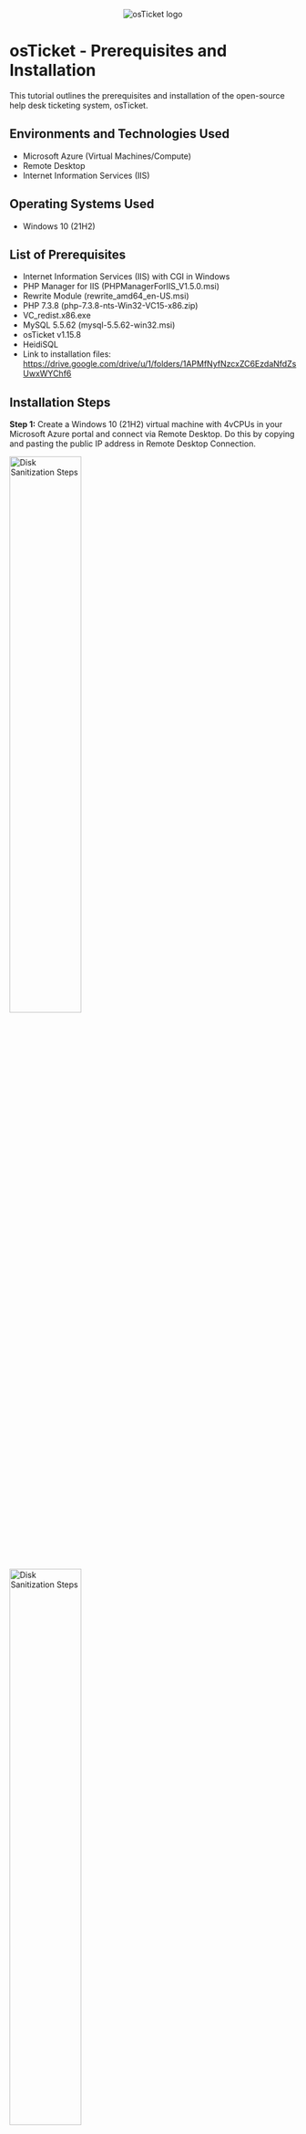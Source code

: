 <p align="center">
<img src="https://i.imgur.com/Clzj7Xs.png" alt="osTicket logo"/>
</p>

<h1>osTicket - Prerequisites and Installation</h1>
This tutorial outlines the prerequisites and installation of the open-source help desk ticketing system, osTicket.<br />


<h2>Environments and Technologies Used</h2>

- Microsoft Azure (Virtual Machines/Compute)
- Remote Desktop
- Internet Information Services (IIS)

<h2>Operating Systems Used </h2>

- Windows 10</b> (21H2)

<h2>List of Prerequisites</h2>

- Internet Information Services (IIS) with CGI in Windows
- PHP Manager for IIS (PHPManagerForIIS_V1.5.0.msi)
- Rewrite Module (rewrite_amd64_en-US.msi)
- PHP 7.3.8 (php-7.3.8-nts-Win32-VC15-x86.zip)
- VC_redist.x86.exe
- MySQL 5.5.62 (mysql-5.5.62-win32.msi)
- osTicket v1.15.8
- HeidiSQL
- Link to installation files: https://drive.google.com/drive/u/1/folders/1APMfNyfNzcxZC6EzdaNfdZsUwxWYChf6

<h2>Installation Steps</h2>

**Step 1:** Create a Windows 10</b> (21H2) virtual machine with 4vCPUs in your Microsoft Azure portal and connect via Remote Desktop. Do this by copying and pasting the public IP address in Remote Desktop Connection.
<p>
<img src="https://i.imgur.com/Nq0PrfI.png" height="50%" width="50%" alt="Disk Sanitization Steps"/>
<img src="https://i.imgur.com/Tb97pur.png" height="50%" width="50%" alt="Disk Sanitization Steps"/>
</p>
<p>

**Step 2:** Once up and running, install/enable Internet Information Services (IIS) in Windows with CGI: Go to Control Panel > Programs > Turn Windows features on or off > check box titled Internet Information Services and expand > expand World Wide Web Services > expand Application Development Features > check box titled CGI.  IIS is a web server that allows your computer to serve up websites and because OsTicket runs out of a website, we need to setup and configure IIS.

<p align="center">
<img src="https://i.imgur.com/NRE13ZF.png" height="70%" width="70%" alt="osTicket Prereqs and Installation"/>
<img src="https://i.imgur.com/PG7fvJP.png" height="70%" width="70%" alt="osTicket Prereqs and Installation"/>
</p>
<p>

  
**Step 3:** Within your virtual machine using the installation files link, download and install:
- PHP Manager for IIS (PHPManagerForIIS_V1.5.0.msi)
- Rewrite Module (rewrite_amd64_en-US.msi)

  
**Step 4:** Create the directory C:\PHP. Right-click and select a new folder.
<p align="center">
<img src="https://i.imgur.com/4HWBazz.png" height="50%" width="50%" alt="osTicket Prereqs and Installation"/>
</p>
<p align="center">

**Step 5:** From the installation files, download and install PHP 7.3.8 (php-7.3.8-nts-Win32-VC15-x86.zip) and unzip the contents into C:\PHP. To do so, find php-7.3.8-nts-Win32-VC15-x86.zip in the Downloads folder, right-click and select extract all. You will browse to make the destination your C:\PHP folder and select Extract.

<p>
<img src="https://i.imgur.com/ZgJZavg.png" height="50%" width="50%" alt="Disk Sanitization Steps"/>
</p>
<p>

**Step 6:** From the installation files, download and install VC_redist.x86.exe.

**Step 7:** From the installation files, download and install MySQL 5.5.62 (mysql-5.5.62-win32.msi). Choose Setup Type: Typical. Make sure to check the box "launch the MySQL Instance Configuration Wizard" after install. Continue setting up --> Next --> Standard Configuration --> check "Install As Windows Service" and leave Service Name MySQL --> You will then need to make some credentials. For the sake of this lab, we will use the username: root and the password: Password1. Lastly, Execute.

  
**Step 8:** Open Internet Information Services (IIS) as an Admin --> double-click PHP Manager --> register PHP from within IIS by selecting "Register new PHP version" --> browse C drive --> PHP --> select "php-cgi".

<p align="center">
<img src="https://i.imgur.com/Nf7FMrv.png" height="40%" width="40%" alt="osTicket Prereqs and Installation"/>
<img src="https://i.imgur.com/gm3nxWB.png" height="40%" width="40%" alt="osTicket Prereqs and Installation"/>
<img src="https://i.imgur.com/Ez5f7v4.png" height="40%" width="40%" alt="osTicket Prereqs and Installation"/>
</p>
<p>

Follow up with reloading IIS: Click on the server "vm-osticket (vm-osticket\labuser)" --> click Restart

<p align="center">
<img src="https://i.imgur.com/vmupWzR.png" height="50%" width="50%" alt="osTicket Prereqs and Installation"/>
</p>
<p>

**Step 9:** Download osTicket v1.15.8 from the installation files and we need to extract and copy the "upload" folder to C:\inetpub\wwwroot. To do so open two separate File Explorer windows. On one go to C drive --> inetpub --> wwwroot. On the other File Explorer window go to Downloads --> double-click "osTicket-v1.15.8" --> click and drag the folder "upload" into the "wwwroot" folder on the other File Explorer window we opened. Now rename the folder "upload" to "osTicket".
  
<p align="center">
<img src="https://i.imgur.com/f4cXkg7.png" height="50%" width="50%" alt="osTicket Prereqs and Installation"/>
<img src="https://i.imgur.com/E12aErK.png" height="50%" width="50%" alt="osTicket Prereqs and Installation"/>
</p>
<p>

Follow up with reloading IIS: Click on the server "vm-osticket (vm-osticket\labuser)" --> click Restart.

**Step 10:** Go to Sites --> Default Web Site --> osTicket and click "Browse *:80" on the right hand side.

<p align="center">
<img src="https://i.imgur.com/iqCf28W.png" height="50%" width="50%" alt="osTicket Prereqs and Installation"/>
</p>

A window should open in your browser appearing as below.

<p align="center">
<img src="https://i.imgur.com/3Iuh10I.png" height="50%" width="50%" alt="osTicket Prereqs and Installation"/>
</p>
<p>


**Step 11:** Go back to Internet Information Services. Go to Sites --> Default --> osTicket and double-click the PHP Manager icon.

<p align="center">
<img src="https://i.imgur.com/mMpZQFr.png" height="50%" width="50%" alt="osTicket Prereqs and Installation"/>
</p>
<p>

  
Then, click "Enable or disable an extension" and enable the three extensions one at a time: *php_imap.dll*, *php_intl.dll*, and *php_opcache.dll* if they are not already so.
  
<p align="center">
<img src="https://i.imgur.com/UiRVoRw.png" height="50%" width="50%" alt="osTicket Prereqs and Installation"/>
</p>
<p>
  
  
**Step 12:** Refresh the osTicket webpage. It should look something like this:
  
<p align="center">
<img src="https://i.imgur.com/lXPDFkX.png" height="50%" width="50%" alt="osTicket Prereqs and Installation"/>
</p>
<p>
  
  
**Step 13:** Rename "C:\inetpub\wwwroot\osTicket\include\ost-sampleconfig.php" to "C:\inetpub\wwwroot\osTicket\include\ost-config.php".
  
<p align="center">
<img src="https://i.imgur.com/Yb5ct3K.png" height="50%" width="50%" alt="osTicket Prereqs and Installation"/>
</p>
<p>
  
  
Right-click ost-config.php, open Properties --> Security --> Advanced --> Permissions and click "Disable Inheritance" --> "Remove all inherited permissions from this object".
  
<p align="center">
<img src="https://i.imgur.com/yrLMEHU.png" height="50%" width="50%" alt="osTicket Prereqs and Installation"/>
</p>
<p>
  
  
Then add new permissions for *everyone* and give *Full Control*. Under Permissions click Add --> Select a principal --> Enter the object name to select: type everyone and click Check Names --> OK --> check box for "Full Control" --> OK --> Apply --> OK --> OK.
  
<p align="center">
<img src="https://i.imgur.com/HE1qbyo.png" height="50%" width="50%" alt="osTicket Prereqs and Installation"/>
</p>
<p>

  
**Step 14:** Continue setting up osTicket in the browser. Go back to your browser and click "Continue". You should land at the page below. Fill out the first two sections: "System Settings" and "Admin User".
  
<p align="center">
<img src="https://i.imgur.com/yiCMjxE.png" height="50%" width="50%" alt="osTicket Prereqs and Installation"/>
</p>
<p>

  
**Step 15:** Download and install HeidiSQL from the installation files.

<p align="center">
<img src="https://i.imgur.com/9Vl5SUB.png" height="50%" width="50%" alt="osTicket Prereqs and Installation"/>
</p>
<p>

  
Then launch HeidiSQL --> click "New" in bottom left corner --> enter user and password: *root* and *Password1* --> click "Open".
  
<p align="center">
<img src="https://i.imgur.com/qiENBYr.png" height="50%" width="50%" alt="osTicket Prereqs and Installation"/>
</p>
<p>

  
Create a "New Database".
  
<p align="center">
<img src="https://i.imgur.com/UjyZNno.png" height="50%" width="50%" alt="osTicket Prereqs and Installation"/>
</p>
<p>

  
Name it "osTicket".
  
<p align="center">
<img src="https://i.imgur.com/kPHBdWx.png" height="50%" width="50%" alt="osTicket Prereqs and Installation"/>
</p>
<p>

  
**Step 16:** Go back to the browser and continue setting up osTicket by filling out the fields.
  
- Help Desk Name: *Name*'s Help Desk
- Default Email: Any email you want (nothing will be sent to it, just for practice)

- First Name: your first name
- Last Name: your last name
- Email Address: Any email you want (should be different from the Default Email)
- Username: I chose my name 
- Password: Password1
  
- MySQL Database: osTicket (the one you just created in HeidiSQL)
- MySQL Username: root
- MySQL Password: Password1
  
<p align="center">
<img src="https://i.imgur.com/MDf4OHc.png" height="50%" width="50%" alt="osTicket Prereqs and Installation"/>
</p>
<p>

  
Click "Install Now" and you should land at this page.
  
<p align="center">
<img src="https://i.imgur.com/o1ov4AR.png" height="50%" width="50%" alt="osTicket Prereqs and Installation"/>
</p>
<p>

Congratulations! You've successfully installed your own Help Desk Ticketing System!


Take note of these two links:
  
<p align="center">
<img src="https://i.imgur.com/xqOBpZL.png" height="50%" width="50%" alt="osTicket Prereqs and Installation"/>
</p>
<p>

"Your osTicket URL" takes you to the End User Portal where Users can create and submit tickets for assistance.

<p align="center">
<img src="https://i.imgur.com/ASpHU9g.png" height="50%" width="50%" alt="osTicket Prereqs and Installation"/>
</p>
<p>
  
"Your Staff Control Panel" takes you to the Admin / Staff Portal where you can login and start working through tickets.

<p align="center">
<img src="https://i.imgur.com/LvqGC21.png" height="50%" width="50%" alt="osTicket Prereqs and Installation"/>
</p>
<p>


**Now it's time to cleanup in preparation for Post-Installation Setup.** 

**Step 17:** Go to C:\inetpub\wwwroot\osTicket\setup folder. Delete only the "setup" folder itself.
  
<p align="center">
<img src="https://i.imgur.com/jMpbOyO.png" height="50%" width="50%" alt="osTicket Prereqs and Installation"/>
</p>
<p>

**Finally:** Reset permissions for *Everyone* back to "read" and "read & execute" in C:\inetpub\wwwroot\osTicket\include\ost-config.php --> right-click "ost-config.php" --> properties --> Security --> Advanced --> select Everyone --> Edit --> check "read" and "read & execute" only --> OK --> Apply --> OK --> OK.

<p align="center">
<img src="https://i.imgur.com/9aYDI8d.png" height="50%" width="50%" alt="osTicket Prereqs and Installation"/>
</p>
<p>


🎉 **Congratulations on completing your osTicket Help Desk Ticketing System Installation!** 🎉 
  

<p align="center">
<img src="https://i.imgur.com/Clzj7Xs.png" alt="osTicket Prereqs and Installation"/>
</p>
<p>

Click [here](https://github.com/jnoriega232/post-install-config) to move on to part 2 of this tutorial!
